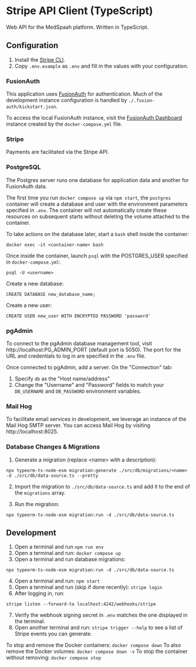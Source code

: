 # Stripe API Client (TypeScript)

Web API for the MedSpaah platform. Written in TypeScript.

## Configuration

1. Install the [Stripe CLI](https://stripe.com/docs/stripe-cli).
2. Copy `.env.example` as `.env` and fill in the values with your configuration.

### FusionAuth

This application uses [FusionAuth](https://fusionauth.io/docs/quickstarts/quickstart-javascript-angular-web)
for authentication. Much of the development instance configuration is handled by
`./.fusion-auth/kickstart.json`.

To access the local FusionAuth instance, visit the [FusionAuth Dashboard](http://localhost:9011/admin/)
instance created by the `docker-compose.yml` file.

### Stripe

Payments are facilitated via the Stripe API.

### PostgreSQL

The Postgres server runs one database for application data and another for
FusionAuth data.

The first time you run `docker compose up` via `npm start`, the `postgres`
container will create a database and user with the environment parameters
specified in `.env`. The container will not automatically create these resources
on subsequent starts without deleting the volume attached to the container.

To take actions on the database later, start a `bash` shell inside the container:

```
docker exec -it <container-name> bash
```

Once inside the container, launch `psql` with the POSTGRES_USER specified in
`docker-compose.yml`:

```
psql -U <username>
```

Create a new database:

```
CREATE DATABASE new_database_name;
```

Create a new user:

```
CREATE USER new_user WITH ENCRYPTED PASSWORD 'password'
```

### pgAdmin

To connect to the pgAdmin database management tool, visit
http://localhost:PG_ADMIN_PORT (default port is 5050).
The port for the URL and credentials to log in are specified in the `.env` file.

Once connected to pgAdmin, add a server. On the "Connection" tab:

1. Specify `db` as the "Host name/address"
2. Change the "Username" and "Password" fields to match your `DB_USERNAME` and
   `DB_PASSWORD` environment variables.

### Mail Hog

To facilitate email services in development, we leverage an instance of the
Mail Hog SMTP server. You can access Mail Hog by visiting http://localhost:8025.

### Database Changes & Migrations

1. Generate a migration (replace \<name\> with a description):

```
npx typeorm-ts-node-esm migration:generate ./src/db/migrations/<name> -d ./src/db/data-source.ts --pretty
```

2. Import the migration to `./src/db/data-source.ts` and add it to the end of the
   `migrations` array.

3. Run the migration:

```
npx typeorm-ts-node-esm migration:run -d ./src/db/data-source.ts
```

## Development

1. Open a terminal and run `npm run env`
2. Open a terminal and run: `docker compose up`
3. Open a terminal and run database migrations:

```
npx typeorm-ts-node-esm migration:run -d ./src/db/data-source.ts
```

4. Open a terminal and run: `npm start`
5. Open a terminal and run (skip if done recently): `stripe login`
6. After logging in, run:

```
stripe listen --forward-to localhost:4242/webhooks/stripe
```

7. Verify the webhook signing secret in `.env` matches the one displayed in the terminal.
8. Open another terminal and run: `stripe trigger --help` to see a list of
   Stripe events you can generate.

To stop and remove the Docker containers: `docker compose down`
To also remove the Docker volumes: `docker compose down -v`
To stop the container without removing: `docker compose stop`
